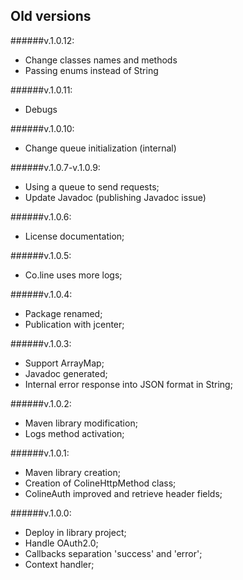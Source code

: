 Old versions
------------

######v.1.0.12:
- Change classes names and methods
- Passing enums instead of String

######v.1.0.11:
- Debugs

######v.1.0.10:
- Change queue initialization (internal)

######v.1.0.7-v.1.0.9:
- Using a queue to send requests;
- Update Javadoc (publishing Javadoc issue)

######v.1.0.6:
- License documentation;

######v.1.0.5:
- Co.line uses more logs;

######v.1.0.4:
- Package renamed;
- Publication with jcenter;

######v.1.0.3:
- Support ArrayMap;
- Javadoc generated;
- Internal error response into JSON format in String;

######v.1.0.2:
- Maven library modification;
- Logs method activation;

######v.1.0.1:
- Maven library creation;
- Creation of ColineHttpMethod class;
- ColineAuth improved and retrieve header fields;

######v.1.0.0:
- Deploy in library project;
- Handle OAuth2.0;
- Callbacks separation 'success' and 'error';
- Context handler;